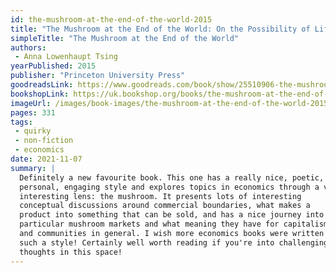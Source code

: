 ```yaml
---
id: the-mushroom-at-the-end-of-the-world-2015
title: "The Mushroom at the End of the World: On the Possibility of Life in Capitalist Ruins"
simpleTitle: "The Mushroom at the End of the World"
authors: 
 - Anna Lowenhaupt Tsing
yearPublished: 2015
publisher: "Princeton University Press"
goodreadsLink: https://www.goodreads.com/book/show/25510906-the-mushroom-at-the-end-of-the-world
bookshopLink: https://uk.bookshop.org/books/the-mushroom-at-the-end-of-the-world-on-the-possibility-of-life-in-capitalist-ruins/9780691220550
imageUrl: /images/book-images/the-mushroom-at-the-end-of-the-world-2015.webp
pages: 331
tags: 
 - quirky 
 - non-fiction 
 - economics
date: 2021-11-07
summary: | 
  Definitely a new favourite book. This one has a really nice, poetic,
  personal, engaging style and explores topics in economics through a very
  interesting lens: the mushroom. It presents lots of interesting
  conceptual discussions around commercial boundaries, what makes a
  product into something that can be sold, and has a nice journey into
  particular mushroom markets and what meaning they have for capitalism
  and communities in general. I wish more economics books were written in
  such a style! Certainly well worth reading if you're into challenging
  thoughts in this space!
---
```


